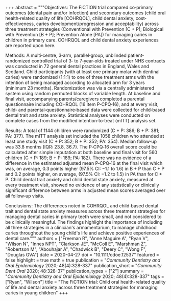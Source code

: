 +++
abstract = """Objectives: The FiCTION trial compared co‐primary outcomes (dental pain and/or infection) and secondary outcomes (child oral health‐related quality of life [COHRQOL], child dental anxiety, cost‐effectiveness, caries development/progression and acceptability) across three treatment strategies (Conventional with Prevention [C + P]; Biological with Prevention [B + P]; Prevention Alone [PA]) for managing caries in children in primary care. COHRQOL and child dental anxiety experiences are reported upon here.

Methods: A multi‐centre, 3‐arm, parallel‐group, unblinded patient‐randomized controlled trial of 3‐ to 7‐year‐olds treated under NHS contracts was conducted in 72 general dental practices in England, Wales and Scotland. Child participants (with at least one primary molar with dentinal caries) were randomized (1:1:1) to one of three treatment arms with the intention of being managed according to allocated arm for 3 years (minimum 23 months). Randomization was via a centrally administered system using random permuted blocks of variable length. At baseline and final visit, accompanying parents/caregivers completed a parental questionnaire including COHRQOL (16 item P‐CPQ‐16), and at every visit, child‐ and parental‐questionnaire‐based data were collected for child‐based dental trait and state anxiety. Statistical analyses were conducted on complete cases from the modified intention‐to‐treat (mITT) analysis set.

Results: A total of 1144 children were randomized (C + P: 386; B + P: 381; PA: 377). The mITT analysis set included the 1058 children who attended at least one study visit (C + P: 352; B + P: 352; PA: 354). Median follow‐up was 33.8 months (IQR: 23.8, 36.7). The P‐CPQ‐16 overall score could be calculated after simple imputation at both baseline and final visit for 560 children (C + P: 189; B + P: 189; PA: 182). There was no evidence of a difference in the estimated adjusted mean P‐CPQ‐16 at the final visit which was, on average, 0.3 points higher (97.5% CI: −1.1 to 1.6) in B + P than C + P and 0.2 points higher, on average, (97.5% CI: −1.2 to 1.5) in PA than for C + P. Child dental trait anxiety and child dental state anxiety, measured at every treatment visit, showed no evidence of any statistically or clinically significant difference between arms in adjusted mean scores averaged over all follow‐up visits.

Conclusions: The differences noted in COHRQOL and child‐based dental trait and dental state anxiety measures across three treatment strategies for managing dental caries in primary teeth were small, and not considered to be clinically meaningful. The findings highlight the importance of including all three strategies in a clinician's armamentarium, to manage childhood caries throughout the young child's life and achieve positive experiences of dental care."""
authors = ["Freeman R", "Anne Maguire A", "Ryan V", "Wilson N", "Innes NPT", "Clarkson JE", "McColl E", "Marshman Z", "Robertson M", "Abouhajar A", "Chadwick B", "Deery C", "Wong F", "Douglas GVA"]
date = 2020-04-27
doi = "10.1111/cdoe.12537"
featured = false
highlight = true
math = true
publication = "*Community Dentistry and Oral Epidemiology* 2020; 48(4):328-337"
publication_short = "*Community Dent Oral* 2020; 48:328-37"
publication_types = ["2"]
summary = "*Community Dentistry and Oral Epidemiology* 2020; 48(4):328-337"
tags = ["Ryan", "Wilson"]
title = "The FiCTION trial: Child oral health-related quality of life and dental anxiety across three treatment strategies for managing caries in young children"
+++
